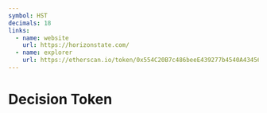 ```yaml
---
symbol: HST
decimals: 18
links:
  - name: website
    url: https://horizonstate.com/
  - name: explorer
    url: https://etherscan.io/token/0x554C20B7c486beeE439277b4540A434566dC4C02
---
```


# Decision Token
